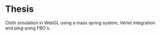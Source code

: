 # Thesis
Cloth simulation in WebGL using a mass spring system, Verlet integration and ping-pong FBO's.
